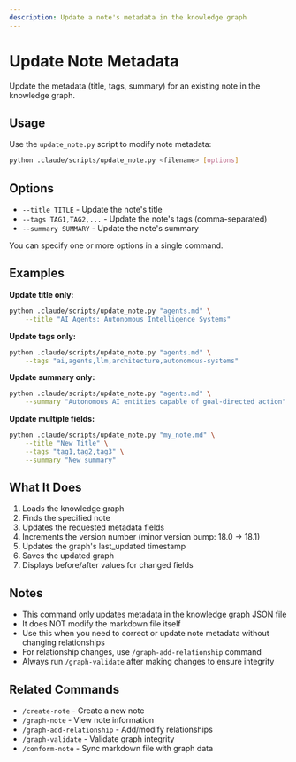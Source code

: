 ```yaml
---
description: Update a note's metadata in the knowledge graph
---
```


# Update Note Metadata

Update the metadata (title, tags, summary) for an existing note in the knowledge graph.

## Usage

Use the `update_note.py` script to modify note metadata:

```bash
python .claude/scripts/update_note.py <filename> [options]
```

## Options

- `--title TITLE` - Update the note's title
- `--tags TAG1,TAG2,...` - Update the note's tags (comma-separated)
- `--summary SUMMARY` - Update the note's summary

You can specify one or more options in a single command.

## Examples

**Update title only:**
```bash
python .claude/scripts/update_note.py "agents.md" \
    --title "AI Agents: Autonomous Intelligence Systems"
```

**Update tags only:**
```bash
python .claude/scripts/update_note.py "agents.md" \
    --tags "ai,agents,llm,architecture,autonomous-systems"
```

**Update summary only:**
```bash
python .claude/scripts/update_note.py "agents.md" \
    --summary "Autonomous AI entities capable of goal-directed action"
```

**Update multiple fields:**
```bash
python .claude/scripts/update_note.py "my_note.md" \
    --title "New Title" \
    --tags "tag1,tag2,tag3" \
    --summary "New summary"
```

## What It Does

1. Loads the knowledge graph
2. Finds the specified note
3. Updates the requested metadata fields
4. Increments the version number (minor version bump: 18.0 → 18.1)
5. Updates the graph's last_updated timestamp
6. Saves the updated graph
7. Displays before/after values for changed fields

## Notes

- This command only updates metadata in the knowledge graph JSON file
- It does NOT modify the markdown file itself
- Use this when you need to correct or update note metadata without changing relationships
- For relationship changes, use `/graph-add-relationship` command
- Always run `/graph-validate` after making changes to ensure integrity

## Related Commands

- `/create-note` - Create a new note
- `/graph-note` - View note information
- `/graph-add-relationship` - Add/modify relationships
- `/graph-validate` - Validate graph integrity
- `/conform-note` - Sync markdown file with graph data
